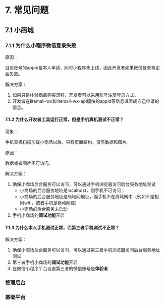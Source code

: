 # 7. 常见问题

## 7.1 小商城

### 7.1.1 为什么小程序微信登录失败

原因：

目前账号的appid是本人申请，同时小程序未上线，因此开发者如果微信登录肯定会失败。

解决方案：

1. 如果只是体验商品购买流程，开发者可以采用账号注册登录方式。
2. 开发者在litemall-wx和litemall-wx-api模块的appid等信息设置成自己申请的信息。

#### 7.1.2 为什么开发者工具运行正常，但是手机真机测试不正常？

现象：

手机真机扫描加载小商场以后，只有页面结构，没有数据和图片。

原因：

数据或者图片不可访问。

解决方案：

1. 确保小商场后台服务可以访问，可以通过手机浏览器访问后台服务地址测试
   * 小商场的后台服务地址是localhost，则手机不可访问；
   * 小商场的后台服务地址是局域网地址，而手机不在局域网中（例如不是相同wifi，或者手机是移动网络）
   * 小商场的后台服务未启动
2. 手机小商场的**调试功能**开启

#### 7.1.3 为什么本人手机测试正常，而第三者手机测试不正常？

解决方案：

1. 确保小商场后台服务可以访问，可以通过第三者手机浏览器访问后台服务地址测试
2. 第三者手机小商场的**调试功能**开启
3. 在微信小程序平台设置第三者的微信账号是**体验者**

### 管理后台

### 基础平台